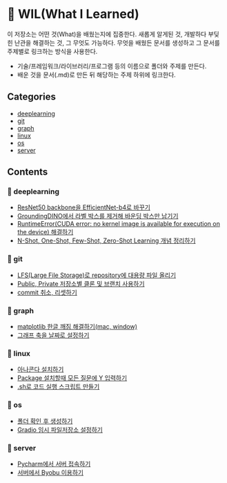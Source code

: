 # 📖 WIL(What I Learned)
이 저장소는 어떤 것(What)을 배웠는지에 집중한다. 새롭게 알게된 것, 개발하다 부딪힌 난관을 해결하는 것, 그 무엇도 가능하다. 무엇을 배웠든 문서를 생성하고 그 문서를 주제별로 링크하는 방식을 사용한다.

- 기술/프레임워크/라이브러리/프로그램 등의 이름으로 폴더와 주제를 만든다.
- 배운 것을 문서(.md)로 만든 뒤 해당하는 주제 하위에 링크한다.

## Categories
- [deeplearning](https://github.com/riverallzero/WIL#-deeplearning)
- [git](https://github.com/riverallzero/WIL#-git)
- [graph](https://github.com/riverallzero/WIL#-graph)
- [linux](https://github.com/riverallzero/WIL#-linux)
- [os](https://github.com/riverallzero/WIL#-os)
- [server](https://github.com/riverallzero/WIL#-server)

## Contents
### 📁 deeplearning
- [ResNet50 backbone을 EfficientNet-b4로 바꾸기](https://github.com/riverallzero/WIL/blob/main/deeplearning/resnet-efficientnet.md)
- [GroundingDINO에서 라벨 박스를 제거해 바운딩 박스만 남기기](https://github.com/riverallzero/WIL/blob/main/deeplearning/groundingdino-del-label.md)
- [RuntimeError(CUDA error: no kernel image is available for execution on the device) 해결하기](https://github.com/riverallzero/WIL/blob/main/deeplearning/runtime-error.md)
- [N-Shot, One-Shot, Few-Shot, Zero-Shot Learning 개념 정리하기](https://github.com/riverallzero/WIL/blob/main/deeplearning/one-few-zero-shot.md)

### 📁 git
- [LFS(Large File Storage)로 repository에 대용량 파일 올리기](https://github.com/riverallzero/WIL/blob/main/git/lfs.md)
- [Public, Private 저장소별 클론 및 브랜치 사용하기](https://github.com/riverallzero/WIL/blob/main/git/public-private.md)
- [commit 취소, 리셋하기](https://github.com/riverallzero/WIL/blob/main/git/commit.md)
  
### 📁 graph
- [matplotlib 한글 깨짐 해결하기(mac, window)](https://github.com/riverallzero/WIL/blob/main/graph/matplotlib-font.md)
- [그래프 축을 날짜로 설정하기](https://github.com/riverallzero/WIL/blob/main/graph/dateform.md)

### 📁 linux
- [아나콘다 설치하기](https://github.com/riverallzero/WIL/blob/main/linux/install-anaconda.md)
- [Package 설치할때 모든 질문에 Y 입력하기](https://github.com/riverallzero/WIL/blob/main/linux/install-Y.md)
- [.sh로 코드 실행 스크립트 만들기](https://github.com/riverallzero/WIL/blob/main/linux/shell-script.md)

### 📁 os
- [폴더 확인 후 생성하기](https://github.com/riverallzero/WIL/blob/main/os/set-output-dir.md)
- [Gradio 임시 파일저장소 설정하기](https://github.com/riverallzero/WIL/blob/main/os/tmp.md)

### 📁 server
- [Pycharm에서 서버 접속하기](https://github.com/riverallzero/WIL/blob/main/server/pycharm-ssh.md)
- [서버에서 Byobu 이용하기](https://github.com/riverallzero/WIL/blob/main/server/byobu.md)
